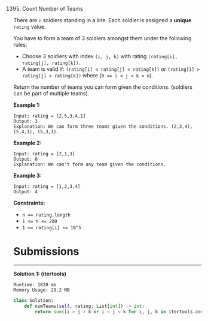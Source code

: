 1395. Count Number of Teams

There are `n` soldiers standing in a line. Each soldier is assigned a **unique** `rating` value.

You have to form a team of 3 soldiers amongst them under the following rules:

* Choose 3 soldiers with index `(i, j, k)` with rating `(rating[i], rating[j], rating[k])`.
* A team is valid if:  `(rating[i] < rating[j] < rating[k])` or `(rating[i] > rating[j] > rating[k])` where (`0 <= i < j < k < n`).

Return the number of teams you can form given the conditions. (soldiers can be part of multiple teams).

 

**Example 1:**
```
Input: rating = [2,5,3,4,1]
Output: 3
Explanation: We can form three teams given the conditions. (2,3,4), (5,4,1), (5,3,1). 
```

**Example 2:**
```
Input: rating = [2,1,3]
Output: 0
Explanation: We can't form any team given the conditions.
```

**Example 3:**
```
Input: rating = [1,2,3,4]
Output: 4
```

**Constraints:**

* `n == rating.length`
* `1 <= n <= 200`
* `1 <= rating[i] <= 10^5`

# Submissions
---
**Solution 1: (itertools)**
```
Runtime: 1820 ms
Memory Usage: 29.2 MB
```
```python
class Solution:
    def numTeams(self, rating: List[int]) -> int:
        return sum([i > j > k or i < j < k for i, j, k in itertools.combinations(rating, 3)])
```